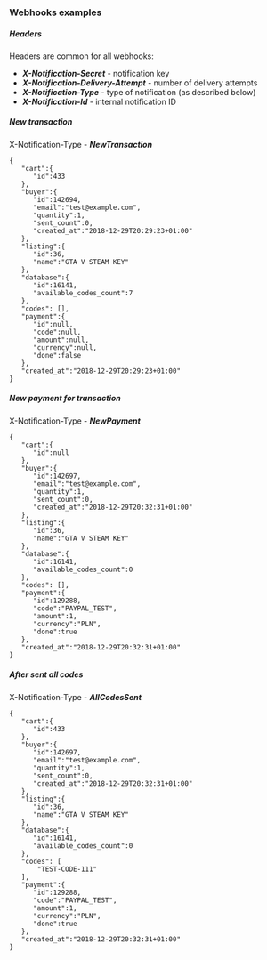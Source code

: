 ### Webhooks examples
##### Headers
Headers are common for all webhooks:

- ***X-Notification-Secret*** - notification key
- ***X-Notification-Delivery-Attempt*** - number of delivery attempts
- ***X-Notification-Type*** - type of notification (as described below)
- ***X-Notification-Id*** - internal notification ID
##### New transaction
X-Notification-Type - ***NewTransaction***
```
{
   "cart":{
      "id":433
   },
   "buyer":{  
      "id":142694,
      "email":"test@example.com",
      "quantity":1,
      "sent_count":0,
      "created_at":"2018-12-29T20:29:23+01:00"
   },
   "listing":{  
      "id":36,
      "name":"GTA V STEAM KEY"
   },
   "database":{  
      "id":16141,
      "available_codes_count":7
   },
   "codes": [],
   "payment":{  
      "id":null,
      "code":null,
      "amount":null,
      "currency":null,
      "done":false
   },
   "created_at":"2018-12-29T20:29:23+01:00"
}
```
##### New payment for transaction
X-Notification-Type - ***NewPayment***
```
{  
   "cart":{
      "id":null
   },
   "buyer":{  
      "id":142697,
      "email":"test@example.com",
      "quantity":1,
      "sent_count":0,
      "created_at":"2018-12-29T20:32:31+01:00"
   },
   "listing":{  
      "id":36,
      "name":"GTA V STEAM KEY"
   },
   "database":{  
      "id":16141,
      "available_codes_count":0
   },
   "codes": [],
   "payment":{  
      "id":129288,
      "code":"PAYPAL_TEST",
      "amount":1,
      "currency":"PLN",
      "done":true
   },
   "created_at":"2018-12-29T20:32:31+01:00"
}
```
##### After sent all codes
X-Notification-Type - ***AllCodesSent***
```
{  
   "cart":{
      "id":433
   },
   "buyer":{  
      "id":142697,
      "email":"test@example.com",
      "quantity":1,
      "sent_count":0,
      "created_at":"2018-12-29T20:32:31+01:00"
   },
   "listing":{  
      "id":36,
      "name":"GTA V STEAM KEY"
   },
   "database":{  
      "id":16141,
      "available_codes_count":0
   },
   "codes": [
       "TEST-CODE-111"
   ],
   "payment":{  
      "id":129288,
      "code":"PAYPAL_TEST",
      "amount":1,
      "currency":"PLN",
      "done":true
   },
   "created_at":"2018-12-29T20:32:31+01:00"
}
```
